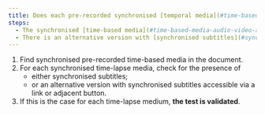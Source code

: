 ```yaml
---
title: Does each pre-recorded synchronised [temporal media](#time-based-media-audio-video-and-synchronised) meet, if necessary, one of these conditions (excluding special cases)?
steps:
  - The synchronised [time-based media](#time-based-media-audio-video-and-synchronised) has [synchronised subtitles](#sous-titles-synchronises-multimedia-object).
  - There is an alternative version with [synchronised subtitles](#synchronised-captions-media-object) accessible via an [adjacent link or button](#lien-ou-bouton-adjacent).
---
```


1. Find synchronised pre-recorded time-based media in the document.
2. For each synchronised time-lapse media, check for the presence of
   - either synchronised subtitles;
   - or an alternative version with synchronised subtitles accessible via a link or adjacent button.
3. If this is the case for each time-lapse medium, **the test is validated**.
